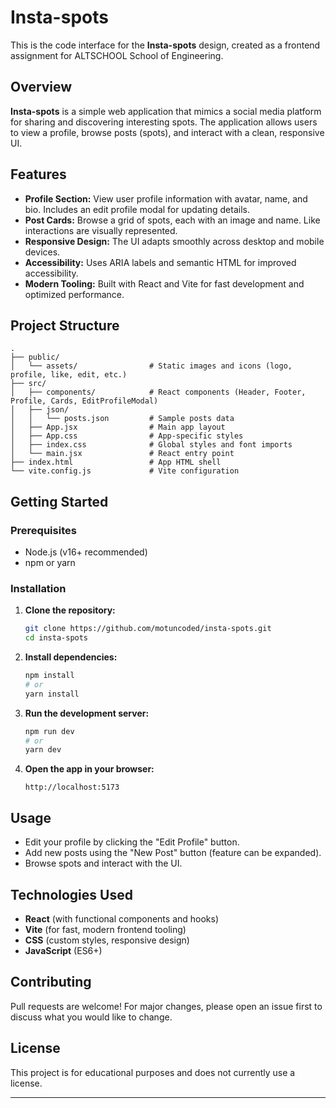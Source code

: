 # Insta-spots

This is the code interface for the **Insta-spots** design, created as a frontend assignment for ALTSCHOOL School of Engineering.

## Overview

**Insta-spots** is a simple web application that mimics a social media platform for sharing and discovering interesting spots. The application allows users to view a profile, browse posts (spots), and interact with a clean, responsive UI.

## Features

- **Profile Section:** View user profile information with avatar, name, and bio. Includes an edit profile modal for updating details.
- **Post Cards:** Browse a grid of spots, each with an image and name. Like interactions are visually represented.
- **Responsive Design:** The UI adapts smoothly across desktop and mobile devices.
- **Accessibility:** Uses ARIA labels and semantic HTML for improved accessibility.
- **Modern Tooling:** Built with React and Vite for fast development and optimized performance.

## Project Structure

```
.
├── public/
│   └── assets/                # Static images and icons (logo, profile, like, edit, etc.)
├── src/
│   ├── components/            # React components (Header, Footer, Profile, Cards, EditProfileModal)
│   ├── json/
│   │   └── posts.json         # Sample posts data
│   ├── App.jsx                # Main app layout
│   ├── App.css                # App-specific styles
│   ├── index.css              # Global styles and font imports
│   └── main.jsx               # React entry point
├── index.html                 # App HTML shell
└── vite.config.js             # Vite configuration
```

## Getting Started

### Prerequisites

- Node.js (v16+ recommended)
- npm or yarn

### Installation

1. **Clone the repository:**
   ```sh
   git clone https://github.com/motuncoded/insta-spots.git
   cd insta-spots
   ```

2. **Install dependencies:**
   ```sh
   npm install
   # or
   yarn install
   ```

3. **Run the development server:**
   ```sh
   npm run dev
   # or
   yarn dev
   ```

4. **Open the app in your browser:**
   ```
   http://localhost:5173
   ```

## Usage

- Edit your profile by clicking the "Edit Profile" button.
- Add new posts using the "New Post" button (feature can be expanded).
- Browse spots and interact with the UI.

## Technologies Used

- **React** (with functional components and hooks)
- **Vite** (for fast, modern frontend tooling)
- **CSS** (custom styles, responsive design)
- **JavaScript** (ES6+)

## Contributing

Pull requests are welcome! For major changes, please open an issue first to discuss what you would like to change.

## License

This project is for educational purposes and does not currently use a license.

---

